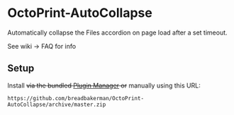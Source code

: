 # OctoPrint-AutoCollapse

Automatically collapse the Files accordion on page load after a set timeout.

See wiki -> FAQ for info

## Setup

Install ~~via the bundled [Plugin Manager](https://github.com/foosel/OctoPrint/wiki/Plugin:-Plugin-Manager)
or~~ manually using this URL:

    https://github.com/breadbakerman/OctoPrint-AutoCollapse/archive/master.zip

